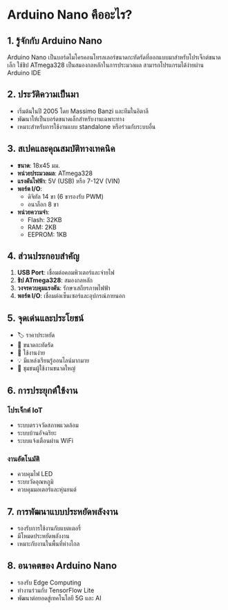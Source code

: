 # Arduino Nano คืออะไร?

## 1. รู้จักกับ Arduino Nano
Arduino Nano เป็นบอร์ดไมโครคอนโทรลเลอร์ขนาดกะทัดรัดที่ออกแบบมาสำหรับโปรเจ็กต์ขนาดเล็ก ใช้ชิป ATmega328 เป็นสมองกลหลักในการประมวลผล สามารถโปรแกรมได้ง่ายผ่าน Arduino IDE

## 2. ประวัติความเป็นมา
- เริ่มต้นในปี 2005 โดย Massimo Banzi และทีมในอิตาลี
- พัฒนาให้เป็นบอร์ดขนาดเล็กสำหรับงานเฉพาะทาง
- เหมาะสำหรับการใช้งานแบบ standalone หรือร่วมกับระบบอื่น

## 3. สเปคและคุณสมบัติทางเทคนิค
- **ขนาด**: 18x45 มม.
- **หน่วยประมวลผล**: ATmega328
- **แรงดันไฟฟ้า**: 5V (USB) หรือ 7-12V (VIN)
- **พอร์ต I/O**: 
  - ดิจิทัล 14 ขา (6 ขารองรับ PWM)
  - อนาล็อก 8 ขา
- **หน่วยความจำ**: 
  - Flash: 32KB
  - RAM: 2KB
  - EEPROM: 1KB

## 4. ส่วนประกอบสำคัญ
1. **USB Port**: เชื่อมต่อคอมพิวเตอร์และจ่ายไฟ
2. **ชิป ATmega328**: สมองกลหลัก
3. **วงจรควบคุมแรงดัน**: รักษาเสถียรภาพไฟฟ้า
4. **พอร์ต I/O**: เชื่อมต่อเซ็นเซอร์และอุปกรณ์ภายนอก

## 5. จุดเด่นและประโยชน์
- 🏷️ ราคาประหยัด
- 📏 ขนาดกะทัดรัด
- 🔧 ใช้งานง่าย
- 💡 มีแหล่งเรียนรู้ออนไลน์มากมาย
- 👥 ชุมชนผู้ใช้งานขนาดใหญ่

## 6. การประยุกต์ใช้งาน
### โปรเจ็กต์ IoT
- ระบบตรวจวัดสภาพแวดล้อม
- ระบบบ้านอัจฉริยะ
- ระบบแจ้งเตือนผ่าน WiFi

### งานอัตโนมัติ
- ควบคุมไฟ LED
- ระบบวัดอุณหภูมิ
- ควบคุมมอเตอร์และหุ่นยนต์

## 7. การพัฒนาแบบประหยัดพลังงาน
- รองรับการใช้งานกับแบตเตอรี่
- มีโหมดประหยัดพลังงาน
- เหมาะกับงานในพื้นที่ห่างไกล

## 8. อนาคตของ Arduino Nano
- รองรับ Edge Computing
- ทำงานร่วมกับ TensorFlow Lite
- พัฒนาต่อยอดสู่เทคโนโลยี 5G และ AI

